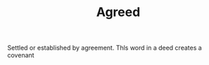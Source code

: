 ---
title: Agreed
letter: A
permalink: "/definitions/agreed.html"
body: Settled or established by agreement. Thls word in a deed creates a covenant
published_at: '2018-07-07'
layout: post
---